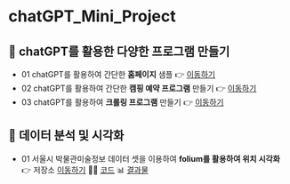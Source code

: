 # chatGPT_Mini_Project

## 📌 chatGPT를 활용한 다양한 프로그램 만들기
- 01 chatGPT를 활용하여 간단한 **홈페이지** 샘플 👉 [이동하기](https://jungddaseul.github.io/chatGPT_Mini_Project/mypage_web/mypage.html)
- 02 chatGPT를 활용하여 간단한 **캠핑 예약 프로그램** 만들기 👉 [이동하기](https://github.com/Jungddaseul/chatGPT_Mini_Project/tree/main/python_programming/class_python(camping_reservation).py)
- 03 chatGPT를 활용하여 **크롤링 프로그램** 만들기 👉 [이동하기](https://github.com/Jungddaseul/chatGPT_Mini_Project/tree/main/python_crawling)


## 📌 데이터 분석 및 시각화
- 01 서울시 박물관미술정보 데이터 셋을 이용하여 **folium를 활용하여 위치 시각화**  👉 저장소 [이동하기](https://github.com/Jungddaseul/chatGPT_Mini_Project/tree/main/pandas_folium) 👩‍💻 [코드](./seoul_food_folium.ipynb) 📊 [결과물](https://github.com/Jungddaseul/chatGPT_Mini_Project/tree/main/pandas_folium/seoul_museums.html)
